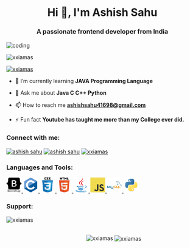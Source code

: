 <h1 align="center">Hi 👋, I'm Ashish Sahu</h1>
<h3 align="center">A passionate frontend developer from India</h3>

<img align="center" alt="coding" width="950" src="https://adcy.io/wp-content/uploads/2020/04/anti-hacking.gif">

<p align="left"> <img src="https://komarev.com/ghpvc/?username=xxiamas&label=Profile%20views&color=0e75b6&style=flat" alt="xxiamas" /> </p>

<p align="left"> <a href="https://github.com/ryo-ma/github-profile-trophy"><img src="https://github-profile-trophy.vercel.app/?username=xxiamas" alt="xxiamas" /></a> </p>

- 🌱 I’m currently learning **JAVA Programming Language**

- 💬 Ask me about **Java C C++ Python**

- 📫 How to reach me **ashishsahu41698@gmail.com**

- ⚡ Fun fact **Youtube has taught me more than my College ever did.**

<h3 align="left">Connect with me:</h3>
<p align="left">
<a href="https://linkedin.com/in/ashish sahu" target="blank"><img align="center" src="https://raw.githubusercontent.com/rahuldkjain/github-profile-readme-generator/master/src/images/icons/Social/linked-in-alt.svg" alt="ashish sahu" height="30" width="40" /></a>
<a href="https://fb.com/ashish sahu" target="blank"><img align="center" src="https://raw.githubusercontent.com/rahuldkjain/github-profile-readme-generator/master/src/images/icons/Social/facebook.svg" alt="ashish sahu" height="30" width="40" /></a>
<a href="https://instagram.com/xxiamas" target="blank"><img align="center" src="https://raw.githubusercontent.com/rahuldkjain/github-profile-readme-generator/master/src/images/icons/Social/instagram.svg" alt="xxiamas" height="30" width="40" /></a>
</p>

<h3 align="left">Languages and Tools:</h3>
<p align="left"> <a href="https://getbootstrap.com" target="_blank" rel="noreferrer"> <img src="https://raw.githubusercontent.com/devicons/devicon/master/icons/bootstrap/bootstrap-plain-wordmark.svg" alt="bootstrap" width="40" height="40"/> </a> <a href="https://www.cprogramming.com/" target="_blank" rel="noreferrer"> <img src="https://raw.githubusercontent.com/devicons/devicon/master/icons/c/c-original.svg" alt="c" width="40" height="40"/> </a> <a href="https://www.w3schools.com/css/" target="_blank" rel="noreferrer"> <img src="https://raw.githubusercontent.com/devicons/devicon/master/icons/css3/css3-original-wordmark.svg" alt="css3" width="40" height="40"/> </a> <a href="https://www.w3.org/html/" target="_blank" rel="noreferrer"> <img src="https://raw.githubusercontent.com/devicons/devicon/master/icons/html5/html5-original-wordmark.svg" alt="html5" width="40" height="40"/> </a> <a href="https://www.java.com" target="_blank" rel="noreferrer"> <img src="https://raw.githubusercontent.com/devicons/devicon/master/icons/java/java-original.svg" alt="java" width="40" height="40"/> </a> <a href="https://developer.mozilla.org/en-US/docs/Web/JavaScript" target="_blank" rel="noreferrer"> <img src="https://raw.githubusercontent.com/devicons/devicon/master/icons/javascript/javascript-original.svg" alt="javascript" width="40" height="40"/> </a> <a href="https://www.mysql.com/" target="_blank" rel="noreferrer"> <img src="https://raw.githubusercontent.com/devicons/devicon/master/icons/mysql/mysql-original-wordmark.svg" alt="mysql" width="40" height="40"/> </a> <a href="https://www.python.org" target="_blank" rel="noreferrer"> <img src="https://raw.githubusercontent.com/devicons/devicon/master/icons/python/python-original.svg" alt="python" width="40" height="40"/> </a> </p>

<h3 align="left">Support:</h3>
<p><a href="https://www.buymeacoffee.com/xxiamas"> <img align="left" src="https://cdn.buymeacoffee.com/buttons/v2/default-yellow.png" height="50" width="210" alt="xxiamas" /></a></p><br><br>

<p><img align="left" src="https://github-readme-stats.vercel.app/api/top-langs?username=xxiamas&show_icons=true&locale=en&layout=compact" alt="xxiamas" /></p>

<p>&nbsp;<img align="center" src="https://github-readme-stats.vercel.app/api?username=xxiamas&show_icons=true&locale=en" alt="xxiamas" /></p>
